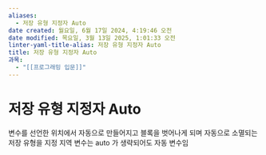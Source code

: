 ```yaml
---
aliases:
  - 저장 유형 지정자 Auto
date created: 월요일, 6월 17일 2024, 4:19:46 오전
date modified: 목요일, 3월 13일 2025, 1:01:33 오전
linter-yaml-title-alias: 저장 유형 지정자 Auto
title: 저장 유형 지정자 Auto
과목:
  - "[[프로그래밍 입문]]"
---
```


# 저장 유형 지정자 Auto

변수를 선언한 위치에서 자동으로 만들어지고 블록을 벗어나게 되며 자동으로 소멸되는 저장 유형을 지정
지역 변수는 auto 가 생략되어도 자동 변수임

